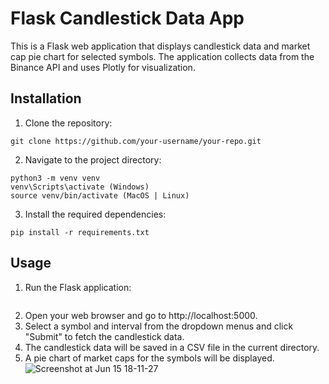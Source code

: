 # Flask Candlestick Data App

This is a Flask web application that displays candlestick data and market cap pie chart for selected symbols. The application collects data from the Binance API and uses Plotly for visualization.

## Installation

1. Clone the repository:

```
git clone https://github.com/your-username/your-repo.git
```

2. Navigate to the project directory:

```
python3 -m venv venv
venv\Scripts\activate (Windows)
source venv/bin/activate (MacOS | Linux)
```

3. Install the required dependencies:

```
pip install -r requirements.txt
```

## Usage
1. Run the Flask application:

```python app.py
```

2. Open your web browser and go to http://localhost:5000.
3. Select a symbol and interval from the dropdown menus and click "Submit" to fetch the candlestick data.
4. The candlestick data will be saved in a CSV file in the current directory.
5. A pie chart of market caps for the symbols will be displayed.
![Screenshot at Jun 15 18-11-27](https://github.com/Litvinenko23/Binance_API/assets/64659599/07752ccf-b158-4455-bd5b-23757176764d)

